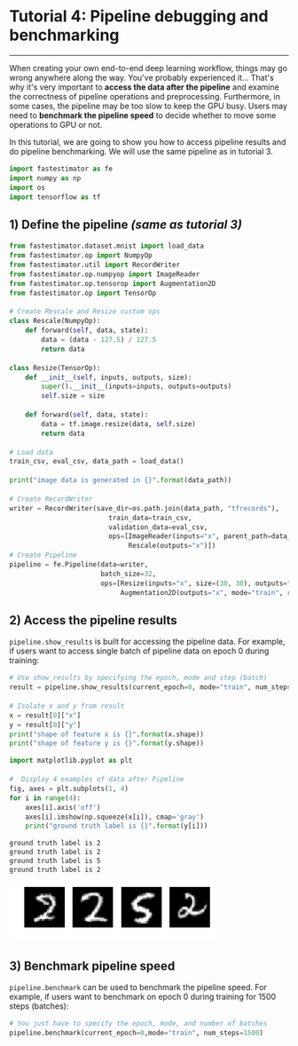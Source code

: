 # Tutorial 4: Pipeline debugging and benchmarking
___
When creating your own end-to-end deep learning workflow, things may go wrong anywhere along the way. You've probably experienced it... That's why it's very important to __access the data after the pipeline__ and examine the correctness of pipeline operations and preprocessing. Furthermore, in some cases, the pipeline may be too slow to keep the GPU busy. Users may need to __benchmark the pipeline speed__ to decide whether to move some operations to GPU or not.

In this tutorial, we are going to show you how to access pipeline results and do pipeline benchmarking. We will use the same pipeline as in tutorial 3.


```python
import fastestimator as fe
import numpy as np
import os
import tensorflow as tf
```

## 1) Define the pipeline *(same as tutorial 3)*


```python
from fastestimator.dataset.mnist import load_data
from fastestimator.op import NumpyOp
from fastestimator.util import RecordWriter
from fastestimator.op.numpyop import ImageReader
from fastestimator.op.tensorop import Augmentation2D
from fastestimator.op import TensorOp

# Create Rescale and Resize custom ops
class Rescale(NumpyOp):
    def forward(self, data, state):
        data = (data - 127.5) / 127.5
        return data

class Resize(TensorOp):
    def __init__(self, inputs, outputs, size):
        super().__init__(inputs=inputs, outputs=outputs)
        self.size = size

    def forward(self, data, state):
        data = tf.image.resize(data, self.size)
        return data

# Load data
train_csv, eval_csv, data_path = load_data()

print("image data is generated in {}".format(data_path))

# Create RecordWriter
writer = RecordWriter(save_dir=os.path.join(data_path, "tfrecords"),
                         train_data=train_csv,
                         validation_data=eval_csv,
                         ops=[ImageReader(inputs="x", parent_path=data_path, grey_scale=True),
                              Rescale(outputs="x")])
# Create Pipeline
pipeline = fe.Pipeline(data=writer,
                       batch_size=32,
                       ops=[Resize(inputs="x", size=(30, 30), outputs="x"),
                            Augmentation2D(outputs="x", mode="train", rotation_range=15)])
```

## 2) Access the pipeline results

`pipeline.show_results` is built for accessing the pipeline data.
For example, if users want to access single batch of pipeline data on epoch 0 during training:


```python
# Use show_results by specifying the epoch, mode and step (batch)
result = pipeline.show_results(current_epoch=0, mode="train", num_steps=1)

# Isolate x and y from result
x = result[0]["x"]
y = result[0]["y"]
print("shape of feature x is {}".format(x.shape))
print("shape of feature y is {}".format(y.shape))
```


```python
import matplotlib.pyplot as plt

#  Display 4 examples of data after Pipeline
fig, axes = plt.subplots(1, 4)
for i in range(4):
    axes[i].axis('off')
    axes[i].imshow(np.squeeze(x[i]), cmap='gray')
    print("ground truth label is {}".format(y[i]))
```

    ground truth label is 2
    ground truth label is 2
    ground truth label is 5
    ground truth label is 2



![png](assets/tutorial/t04_pipeline_debug_benchmark_files/t04_pipeline_debug_benchmark_6_1.png)


## 3) Benchmark pipeline speed

`pipeline.benchmark` can be used to benchmark the pipeline speed.
For example, if users want to benchmark on epoch 0 during training for 1500 steps (batches):


```python
# You just have to specify the epoch, mode, and number of batches
pipeline.benchmark(current_epoch=0,mode="train", num_steps=1500)
```

